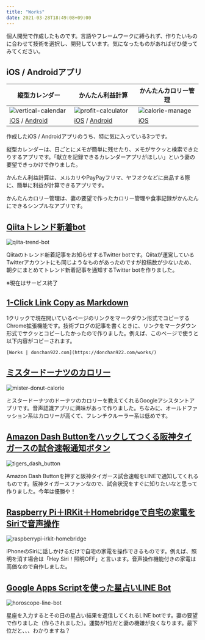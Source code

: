 ```yaml
---
title: "Works"
date: 2021-03-28T18:49:08+09:00
---
```


個人開発で作成したものです。言語やフレームワークに縛られず、作りたいものに合わせて技術を選択し、開発しています。気になったものがあればぜひ使ってみてください。

## iOS / Androidアプリ
| 縦型カレンダー　　　　 | かんたん利益計算　　　 | かんたんカロリー管理　 |
| --- | --- | --- |
| ![vertical-calendar](/images/vertical-calendar.png#center) | ![profit-calculator](/images/profit-calculator.png) | ![calorie-manage](/images/calorie-manage.png#center) |
| [iOS](https://apple.co/3mokfWf) / [Android](https://play.google.com/store/apps/details?id=com.donchan922.vertical_calendar) | [iOS](https://apple.co/3fgbJZE) / [Android](https://play.google.com/store/apps/details?id=com.donchan922.profit_calculator) | [iOS](https://apple.co/3HZpTfN) |

作成したiOS / Androidアプリのうち、特に気に入っている3つです。

縦型カレンダーは、日ごとにメモが簡単に残せたり、メモがサクッと検索できたりするアプリです。「献立を記録できるカレンダーアプリがほしい」という妻の要望できっかけで作りました。

かんたん利益計算は、メルカリやPayPayフリマ、ヤフオクなどに出品する際に、簡単に利益が計算できるアプリです。

かんたんカロリー管理は、妻の要望で作ったカロリー管理や食事記録がかんたんにできるシンプルなアプリです。

## [Qiitaトレンド新着bot](https://twitter.com/qiita_trend_bot#center)
![qiita-trend-bot](/images/qiita-trend-bot.jpeg#center)

Qiitaのトレンド新着記事をお知らせするTwitter botです。Qiitaが運営しているTwitterアカウントにも同じようなものがあったのですが投稿数が少ないため、朝夕にまとめてトレンド新着記事を通知するTwitter botを作りました。  

※現在はサービス終了

## [1-Click Link Copy as Markdown](https://chrome.google.com/webstore/detail/1-click-link-copy-as-mark/pmhehcpfecalmggdcdhhlcolaifiejao?hl=ja)

1クリックで現在開いているページのリンクをマークダウン形式でコピーするChrome拡張機能です。技術ブログの記事を書くときに、リンクをマークダウン形式でサクッとコピーしたかったので作りました。例えば、このページで使うと以下内容がコピーされます。
```
[Works | donchan922.com](https://donchan922.com/works/)
```

## [ミスタードーナツのカロリー](https://assistant.google.com/services/a/uid/000000ebf4570c78)
![mister-donut-calorie](/images/mister-donut-calorie.jpg#center)

ミスタードーナツのドーナツのカロリーを教えてくれるGoogleアシスタントアプリです。音声認識アプリに興味があって作りました。ちなみに、オールドファッション系はカロリーが高くて、フレンチクルーラー系は低めです。

## [Amazon Dash Buttonをハックしてつくる阪神タイガースの試合速報通知ボタン](https://daipanman.hatenablog.com/entry/2017/08/02/214429)
![tigers_dash_button](/images/tigers_dash_button.jpg#center)

Amazon Dash Buttonを押すと阪神タイガース試合速報をLINEで通知してくれるものです。阪神タイガースファンなので、試合状況をすぐに知りたいなと思って作りました。今年は優勝や！

## [Raspberry Pi＋IRKit＋Homebridgeで自宅の家電をSiriで音声操作](https://daipanman.hatenablog.com/entry/2017/08/17/195259)
![raspberrypi-irkit-homebridge](/images/raspberrypi-irkit-homebridge.jpg#center)

iPhoneのSiriに話しかけるだけで自宅の家電を操作できるものです。例えば、照明を消す場合は「Hey Siri！照明OFF」と言います。音声操作機能付きの家電は高価なので自作しました。

## [Google Apps Scriptを使った星占いLINE Bot](https://daipanman.hatenablog.com/entry/2017/09/16/185831)
![horoscope-line-bot](/images/horoscope-line-bot.jpg#center)

星座を入力するとその日の星占い結果を返信してくれるLINE botです。妻の要望で作りました（作らされました）。運勢が1位だと妻の機嫌が良くなります。最下位だと、、、わかりますね？
